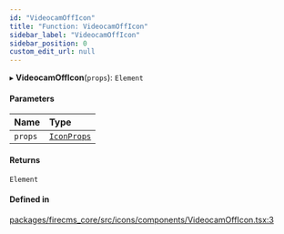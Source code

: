 ```yaml
---
id: "VideocamOffIcon"
title: "Function: VideocamOffIcon"
sidebar_label: "VideocamOffIcon"
sidebar_position: 0
custom_edit_url: null
---
```


▸ **VideocamOffIcon**(`props`): `Element`

#### Parameters

| Name | Type |
| :------ | :------ |
| `props` | [`IconProps`](../types/IconProps.md) |

#### Returns

`Element`

#### Defined in

[packages/firecms_core/src/icons/components/VideocamOffIcon.tsx:3](https://github.com/FireCMSco/firecms/blob/d45f3739/packages/firecms_core/src/icons/components/VideocamOffIcon.tsx#L3)
